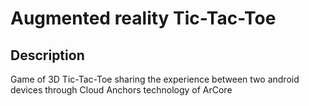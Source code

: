 # Augmented reality Tic-Tac-Toe
## Description
Game of 3D Tic-Tac-Toe sharing the experience between two android devices through Cloud Anchors technology of ArCore 
